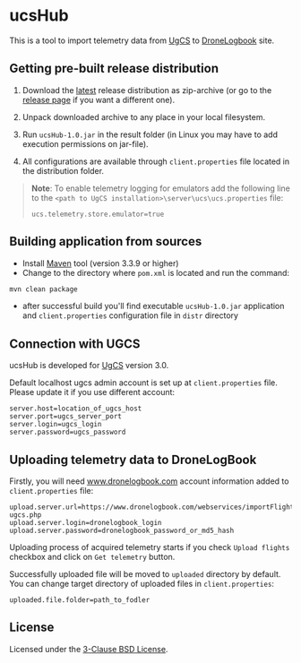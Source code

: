 # ucsHub
This is a tool to import telemetry data from [UgCS](www.ugcs.com) to [DroneLogbook](www.dronelogbook.com) site.

## Getting pre-built release distribution
1. Download the [latest](https://github.com/ugcs/dronelogbook/releases/download/v1.0/ucsHub-1.0.zip) release distribution as zip-archive (or go to the [release page](https://github.com/ugcs/dronelogbook/releases) if you want a different one).

2. Unpack downloaded archive to any place in your local filesystem.

3. Run `ucsHub-1.0.jar` in the result folder (in Linux you may have to add execution permissions on jar-file).

4. All configurations are available through `client.properties` file located in the distribution folder.

> **Note**: To enable telemetry logging for emulators add the following line to the `<path to UgCS installation>\server\ucs\ucs.properties` file:
> ```properties
> ucs.telemetry.store.emulator=true
> ```

## Building application from sources
* Install [Maven](https://maven.apache.org/) tool (version 3.3.9 or higher)
* Change to the directory where `pom.xml` is located and run the command:
```bash
mvn clean package
```
* after successful build you'll find executable `ucsHub-1.0.jar` application and `client.properties` configuration file in `distr` directory


## Connection with UGCS
ucsHub is developed for [UgCS](www.ugcs.com) version 3.0.

Default localhost ugcs admin account is set up at `client.properties` file. Please update it if you use different account:
```properties
server.host=location_of_ugcs_host
server.port=ugcs_server_port
server.login=ugcs_login
server.password=ugcs_password
```


## Uploading telemetry data to DroneLogBook 

Firstly, you will need www.dronelogbook.com account information added to `client.properties` file:

```properties
upload.server.url=https://www.dronelogbook.com/webservices/importFlight-ugcs.php
upload.server.login=dronelogbook_login
upload.server.password=dronelogbook_password_or_md5_hash
```

Uploading process of acquired telemetry starts if you check `Upload flights` checkbox and click on `Get telemetry` button.

Successfully uploaded file will be moved to `uploaded` directory by default. You can change target directory of uploaded files in `client.properties`:
 ```properties
 uploaded.file.folder=path_to_fodler
 ```
 
 License
 -------
 
 Licensed under the [3-Clause BSD License](./LICENSE).